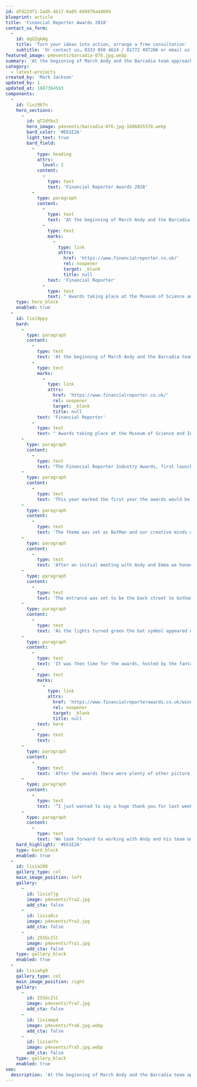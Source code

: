 ```yaml
---
id: dfd22df1-2ad5-4b17-8a05-8d4978a44694
blueprint: article
title: 'Financial Reporter Awards 2018'
contact_us_form:
  -
    id: dgGZgkAg
    title: 'Turn your ideas into action, arrange a free consultation'
    subtitle: 'Or contact us… 0333 050 4624 / 01772 497206 or email us: info@p4events.co.uk'
featured_image: p4events/barcadia-076.jpg.webp
summary: 'At the beginning of March Andy and the Barcadia team approached us to assist in the organisation and management of their Financial Reporter Awards taking place at the Museum of'
category:
  - latest-projects
created_by: 'Mark Jackson'
updated_by: 1
updated_at: 1687364593
components:
  -
    id: lixi967n
    hero_sections:
      -
        id: qT2dYbs3
        hero_image: p4events/barcadia-076.jpg-1686855570.webp
        bard_color: '#E61E2A'
        light_text: true
        bard_field:
          -
            type: heading
            attrs:
              level: 2
            content:
              -
                type: text
                text: 'Financial Reporter Awards 2018'
          -
            type: paragraph
            content:
              -
                type: text
                text: 'At the beginning of March Andy and the Barcadia team approached us to assist in the organisation and management of their '
              -
                type: text
                marks:
                  -
                    type: link
                    attrs:
                      href: 'https://www.financialreporter.co.uk/'
                      rel: noopener
                      target: _blank
                      title: null
                text: 'Financial Reporter'
              -
                type: text
                text: " Awards taking place at the Museum of Science and Industry on the 15th\_May."
    type: hero_block
    enabled: true
  -
    id: lixi9ppy
    bard:
      -
        type: paragraph
        content:
          -
            type: text
            text: 'At the beginning of March Andy and the Barcadia team approached us to assist in the organisation and management of their '
          -
            type: text
            marks:
              -
                type: link
                attrs:
                  href: 'https://www.financialreporter.co.uk/'
                  rel: noopener
                  target: _blank
                  title: null
            text: 'Financial Reporter'
          -
            type: text
            text: " Awards taking place at the Museum of Science and Industry on the 15th\_May."
      -
        type: paragraph
        content:
          -
            type: text
            text: "The Financial Reporter Industry Awards, first launched in 2009 and has made a name for itself as the most transparent (and coveted!) awards programme in the industry.\_Developed to support a changing industry by promoting good practice, the prestigious Financial Reporter Awards provide an incentive for firms to go above and beyond, and be rewarded for it by those who know best – the intermediaries. The Financial Reporter readers then vote for any candidate they see fit, without a panel or short-list, means that these awards truly represent the industry’s opinion on who deserves to be recognised.\_The programme spans a wide range of sectors, offering categories for mortgages, secured loans, commercial and bridging finance, insurance, debt solutions, technology and legal."
      -
        type: paragraph
        content:
          -
            type: text
            text: 'This year marked the first year the awards would be hosted live at the event as in previous years th winners were announced online and only they were invited to attend. This change in format meant the guests number were set to triple to nearly 400 and the production aspect of the event would be a crucial part of the awards running without a hitch.'
      -
        type: paragraph
        content:
          -
            type: text
            text: 'The theme was set as BatMan and our creative minds were set to work in producing a mood board to wow the 400 guests whilst being feasible to set up within the museums super tight turn-around time of just 1.5 hours from the museum closing to guests arrival.'
      -
        type: paragraph
        content:
          -
            type: text
            text: 'After an initial meeting with Andy and Emma we honed our proposal and set to work making the magic happen….'
      -
        type: paragraph
        content:
          -
            type: text
            text: 'The entrance was set to be the back street to Gotham with rustic crates, barrels, walk/don’t walk sign, traffic lights, a black cat contortionist (Cat Women in disguise) and buskers along with the all important champagne reception of course.'
      -
        type: paragraph
        content:
          -
            type: text
            text: 'As the lights turned green the bat symbol appeared on the screen and the main room was unveiled. Mail Boys greeted guests with a copy of our very own Gotham Post from a customised post stand, the Joker entertained the crowds with his magic, the Riddler served cocktails at our customised light-box mobile bar, Poison Ivy suspended from the ceiling, Mr Freeze was handing out snow cones and we even had our BatMan arcade machine and Dark Night Returns pinball for guests to play on.'
      -
        type: paragraph
        content:
          -
            type: text
            text: 'It was then time for the awards, hosted by the fantastic Andy Powell! After a short introduction by directors Andy and James the 26 awards ran smoothly with very happy award winners making their way up to the stage to receive their converted awards – see the full list of winners '
          -
            type: text
            marks:
              -
                type: link
                attrs:
                  href: 'https://www.financialreporterawards.co.uk/winners-2018/'
                  rel: noopener
                  target: _blank
                  title: null
            text: here
          -
            type: text
            text: .
      -
        type: paragraph
        content:
          -
            type: text
            text: 'After the awards there were plenty of other picture opportunities, from the Tumbler BatBike to our interactive 3D Gotham City PhotoPod Experience aided by BatMan and Cat Women themselves.'
      -
        type: paragraph
        content:
          -
            type: text
            text: '“I just wanted to say a huge thank you for last week. Tuesday night exceeded all expectations. The whole event ran like clockwork and the feedback we have received already has been incredible” – Andy Sheilds | Managing Director'
      -
        type: paragraph
        content:
          -
            type: text
            text: 'We look forward to working with Andy and his team on many more projects moving forward.'
    bard_highlight: '#E61E2A'
    type: bard_block
    enabled: true
  -
    id: lixia280
    gallery_type: col
    main_image_position: left
    gallery:
      -
        id: lixia7jg
        image: p4events/fra2.jpg
        add_cta: false
      -
        id: lixia8cs
        image: p4events/fra3.jpg
        add_cta: false
      -
        id: 2SSGc2lC
        image: p4events/fra1.jpg
        add_cta: false
    type: gallery_block
    enabled: true
  -
    id: lixiahg9
    gallery_type: col
    main_image_position: right
    gallery:
      -
        id: 2SSGc2lC
        image: p4events/fra7.jpg
        add_cta: false
      -
        id: lixiamp4
        image: p4events/fra6.jpg.webp
        add_cta: false
      -
        id: lixian7n
        image: p4events/fra5.jpg.webp
        add_cta: false
    type: gallery_block
    enabled: true
seo:
  description: 'At the beginning of March Andy and the Barcadia team approached us to assist in the organisation and management of their Financial Reporter Awards taking place at the Museum of Science and Industry on the 15th May.'
---
```

